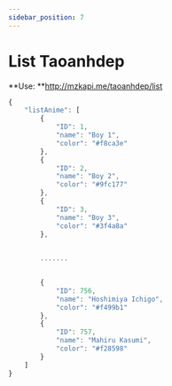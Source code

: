 ```yaml
---
sidebar_position: 7
---
```

# List Taoanhdep


**Use: **http://mzkapi.me/taoanhdep/list

```jsx title="http://mzkapi.me/taoanhdep/avatarwibu?id=5&chu_nen=MạnhICT&chu_ky=MạnhG"
{
    "listAnime": [
        {
            "ID": 1,
            "name": "Boy 1",
            "color": "#f8ca3e"
        },
        {
            "ID": 2,
            "name": "Boy 2",
            "color": "#9fc177"
        },
        {
            "ID": 3,
            "name": "Boy 3",
            "color": "#3f4a8a"
        },
    

        .......
        

        {
            "ID": 756,
            "name": "Hoshimiya Ichigo",
            "color": "#f499b1"
        },
        {
            "ID": 757,
            "name": "Mahiru Kasumi",
            "color": "#f28598"
        }
    ]
}
```